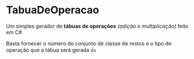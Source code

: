 # TabuaDeOperacao
Um simples gerador de **tábuas de operações** *(adição e multiplicação)* feito em C#

Basta fornecer o número do conjunto de classe de restos e o tipo de operação que a tábua será gerada 👍
